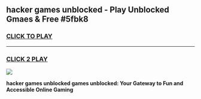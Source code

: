 
## hacker games unblocked - Play Unblocked Gmaes & Free #5fbk8
<h3>
<a href="https://news.freeplayer.one?title=hacker_games_unblocked&ref=03M">CLICK TO PLAY</a></h3>
<hr>

<h3>
<a href="https://news.freeplayer.one?title=hacker_games_unblocked&ref=03M">CLICK 2 PLAY</a>
  
</h3>

<a href="https://news.freeplayer.one?title=hacker_games_unblocked&ref=03M"><img src="https://clearcache.store/games.png"></a>


**hacker games unblocked games unblocked: Your Gateway to Fun and Accessible Online Gaming**
